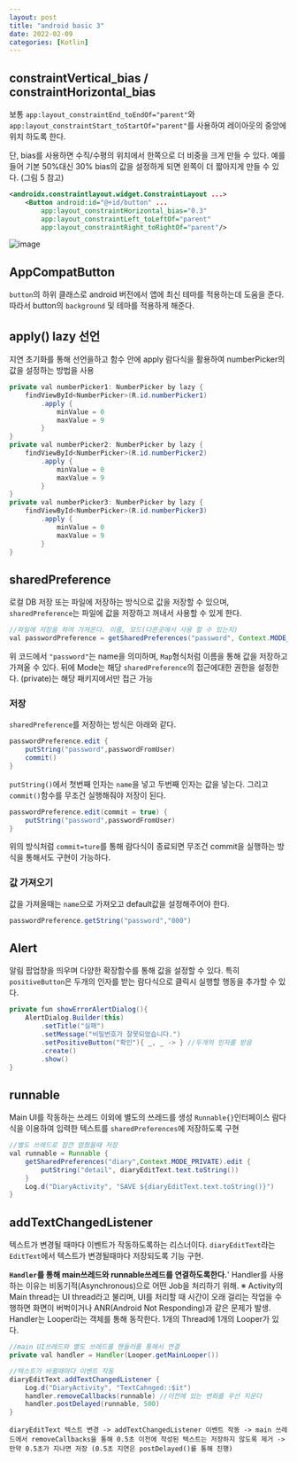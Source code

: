 ```yaml
---
layout: post
title: "android basic 3"
date: 2022-02-09
categories: [Kotlin]
---
```


## constraintVertical_bias / constraintHorizontal_bias

보통 `app:layout_constraintEnd_toEndOf="parent"`와`app:layout_constraintStart_toStartOf="parent"`를 사용하여 레이아웃의 중앙에 위치 하도록 한다.

단, bias를 사용하면 수직/수평의 위치에서 한쪽으로 더 비중을 크게 만들 수 있다. 예를 들어 기본 50%대신 30% bias의 값을 설정하게 되면 왼쪽이 더 짧아지게 만들 수 있다. (그림 5 참고)

```xml
<androidx.constraintlayout.widget.ConstraintLayout ...>
    <Button android:id="@+id/button" ...
        app:layout_constraintHorizontal_bias="0.3"
        app:layout_constraintLeft_toLeftOf="parent"
        app:layout_constraintRight_toRightOf="parent"/>
```

![image](https://user-images.githubusercontent.com/65350890/153204899-ae6e00d6-4011-4d29-b494-bebdf37b65d7.png)

## AppCompatButton

`button`의 하위 클래스로 android 버전에서 앱에 최신 테마를 적용하는데 도움을 준다. 따라서 button의 `background` 및 테마를 적용하게 해준다.

## apply() lazy 선언

지연 초기화를 통해 선언을하고 함수 안에 apply 람다식을 활용하여 numberPicker의 값을 설정하는 방법을 사용

```java
private val numberPicker1: NumberPicker by lazy {
    findViewById<NumberPicker>(R.id.numberPicker1)
        .apply {
            minValue = 0
            maxValue = 9
        }
}
private val numberPicker2: NumberPicker by lazy {
    findViewById<NumberPicker>(R.id.numberPicker2)
        .apply {
            minValue = 0
            maxValue = 9
        }
}
private val numberPicker3: NumberPicker by lazy {
    findViewById<NumberPicker>(R.id.numberPicker3)
        .apply {
            minValue = 0
            maxValue = 9
        }
}
```

## sharedPreference

로컬 DB 저장 또는 파일에 저장하는 방식으로 값을 저장할 수 있으며, `sharedPreference`는 파일에 값을 저장하고 꺼내서 사용할 수 있게 한다.

```java
//파일에 저장을 하여 가져온다. 이름, 모드(다른곳에서 사용 할 수 있는지)
val passwordPreference = getSharedPreferences("password", Context.MODE_PRIVATE)
```

위 코드에서 `"password"`는 name을 의미하며, `Map`형식처럼 이름을 통해 값을 저장하고 가져올 수 있다. 뒤에 Mode는 해당 `sharedPreference`의 접근에대한 권한을 설정한다.
(private)는 해당 패키지에서만 접근 가능

### 저장

`sharedPreference`를 저장하는 방식은 아래와 같다.

```java
passwordPreference.edit {
    putString("password",passwordFromUser)
    commit()
}
```

`putString()`에서 첫번째 인자는 `name`을 넣고 두번째 인자는 값을 넣는다. 그리고 `commit()`함수를 무조건 실행해줘야 저장이 된다.

```java
passwordPreference.edit(commit = true) {
    putString("password",passwordFromUser)
}
```

위의 방식처럼 `commit=ture`를 통해 람다식이 종료되면 무조건 commit을 실행하는 방식을 통해서도 구현이 가능하다.

### 값 가져오기

값을 가져올때는 `name`으로 가져오고 default값을 설정해주어야 한다.

```java
passwordPreference.getString("password","000")
```

## Alert

알림 팝업창을 띄우며 다양한 확장함수를 통해 값을 설정할 수 있다. 특히 `positiveButton`은 두개의 인자를 받는 람다식으로 클릭시 실행할 행동을 추가할 수 있다.

```java
private fun showErrorAlertDialog(){
    AlertDialog.Builder(this)
        .setTitle("실패")
        .setMessage("비밀번호가 잘못되었습니다.")
        .setPositiveButton("확인"){ _, _ -> } //두개의 인자를 받음
        .create()
        .show()
}
```

## runnable

Main UI를 작동하는 쓰레드 이외에 별도의 쓰레드를 생성
`Runnable{}`인터페이스 람다식을 이용하여 입력한 텍스트를 `sharedPreferences`에 저장하도록 구현

```java
//별도 쓰레드로 잠깐 멈췄을때 저장
val runnable = Runnable {
    getSharedPreferences("diary",Context.MODE_PRIVATE).edit {
        putString("detail", diaryEditText.text.toString())
    }
    Log.d("DiaryActivity", "SAVE ${diaryEditText.text.toString()}")
}
```

## addTextChangedListener

텍스트가 변경될 때마다 이벤트가 작동하도록하는 리스너이다.
`diaryEditText`라는 `EditText`에서 텍스트가 변경될때마다 저장되도록 기능 구현.

**`Handler`를 통해 main쓰레드와 runnable쓰레드를 연결하도록한다.**'
Handler를 사용하는 이유는 비동기적(Asynchronous)으로 어떤 Job을 처리하기 위해.
※ Activity의 Main thread는 UI thread라고 불리며, UI를 처리할 때 시간이 오래 걸리는 작업을 수행하면 화면이 버벅이거나 ANR(Android Not Responding)과 같은 문제가 발생.
Handler는 Looper라는 객체를 통해 동작한다. 1개의 Thread에 1개의 Looper가 있다.

```java
//main UI쓰레드와 별도 쓰레드를 핸들러를 통해서 연결
private val handler = Handler(Looper.getMainLooper())

//텍스트가 바뀔때마다 이벤트 작동
diaryEditText.addTextChangedListener {
    Log.d("DiaryActivity", "TextCahnged::$it")
    handler.removeCallbacks(runnable) //이전에 있는 변화를 우선 지운다
    handler.postDelayed(runnable, 500)
}
```

```
diaryEditText 텍스트 변경 -> addTextChangedListener 이벤트 작동 -> main 쓰레드에서 removeCallbacks을 통해 0.5초 이전에 작성된 텍스트는 저장하지 않도록 제거 -> 만약 0.5초가 지나면 저장 (0.5초 지연은 postDelayed()를 통해 진행)
```
